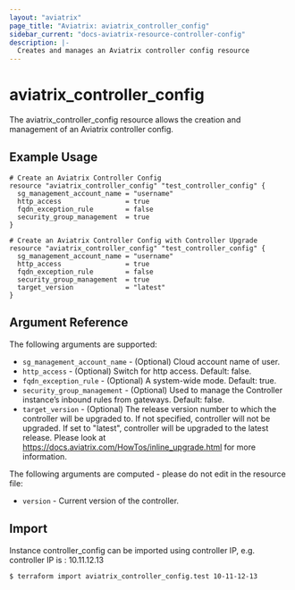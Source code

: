 ```yaml
---
layout: "aviatrix"
page_title: "Aviatrix: aviatrix_controller_config"
sidebar_current: "docs-aviatrix-resource-controller-config"
description: |-
  Creates and manages an Aviatrix controller config resource
---
```


# aviatrix_controller_config

The aviatrix_controller_config resource allows the creation and management of an Aviatrix controller config.

## Example Usage

```hcl
# Create an Aviatrix Controller Config
resource "aviatrix_controller_config" "test_controller_config" {
  sg_management_account_name = "username"
  http_access                = true
  fqdn_exception_rule        = false
  security_group_management  = true
}
```

```hcl
# Create an Aviatrix Controller Config with Controller Upgrade
resource "aviatrix_controller_config" "test_controller_config" {
  sg_management_account_name = "username"
  http_access                = true
  fqdn_exception_rule        = false
  security_group_management  = true
  target_version             = "latest"
}
```

## Argument Reference

The following arguments are supported:

* `sg_management_account_name` - (Optional) Cloud account name of user.
* `http_access` - (Optional) Switch for http access. Default: false.
* `fqdn_exception_rule` - (Optional) A system-wide mode. Default: true.
* `security_group_management` - (Optional) Used to manage the Controller instance’s inbound rules from gateways. Default: false.
* `target_version` - (Optional) The release version number to which the controller will be upgraded to. If not specified, controller will not be upgraded. If set to "latest", controller will be upgraded to the latest release. Please look at https://docs.aviatrix.com/HowTos/inline_upgrade.html for more information.

The following arguments are computed - please do not edit in the resource file:

* `version` - Current version of the controller.

## Import

Instance controller_config can be imported using controller IP, e.g. controller IP is : 10.11.12.13

```
$ terraform import aviatrix_controller_config.test 10-11-12-13
```